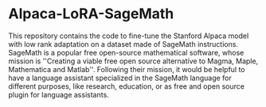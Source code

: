 # Alpaca-LoRA-SageMath

This repository contains the code to fine-tune the Stanford Alpaca model with low rank adaptation on a dataset made of SageMath instructions. SageMath is a popular free open-source mathematical software, whose mission is ''Creating a viable free open source alternative to Magma, Maple, Mathematica and Matlab''. Following their mission, it would be helpful to have a language assistant specialized in the SageMath language for different purposes, like research, education, or as free and open source plugin for language assistants.


